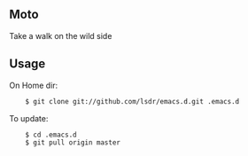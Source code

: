 ## Moto
Take a walk on the wild side

## Usage
On Home dir:

```sh
    $ git clone git://github.com/lsdr/emacs.d.git .emacs.d  
```

To update:

```sh
    $ cd .emacs.d
    $ git pull origin master
```